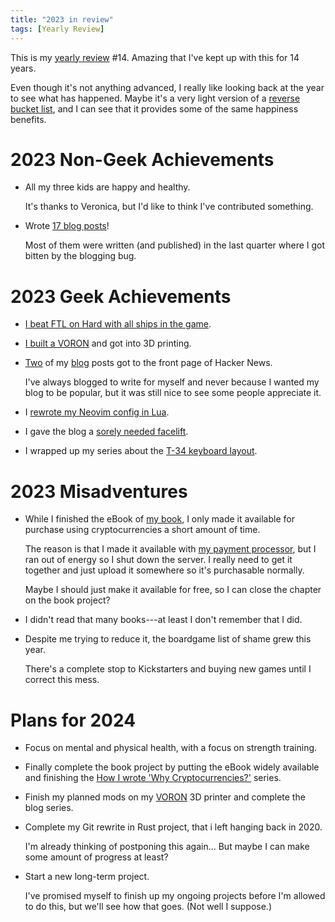 ```yaml
---
title: "2023 in review"
tags: [Yearly Review]
---
```


This is my [yearly review][] #14.
Amazing that I've kept up with this for 14 years.

Even though it's not anything advanced, I really like looking back at the year to see what has happened.
Maybe it's a very light version of a [reverse bucket list][], and I can see that it provides some of the same happiness benefits.

# 2023 Non-Geek Achievements

- All my three kids are happy and healthy.

  It's thanks to Veronica, but I'd like to think I've contributed something.

- Wrote [17 blog posts][posts]!

  Most of them were written (and published) in the last quarter where I got bitten by the blogging bug.

# 2023 Geek Achievements

- [I beat FTL on Hard with all ships in the game][ftl].
- [I built a VORON][VORON] and got into 3D printing.
- [Two][hn1] of my [blog][hn2] posts got to the front page of Hacker News.

  I've always blogged to write for myself and never because I wanted my blog to be popular, but it was still nice to see some people appreciate it.

- I [rewrote my Neovim config in Lua][neovim-lua].
- I gave the blog a [sorely needed facelift][facelift].
- I wrapped up my series about the [T-34 keyboard layout][t-34].

# 2023 Misadventures

- While I finished the eBook of [my book][], I only made it available for purchase using cryptocurrencies a short amount of time.

  The reason is that I made it available with [my payment processor][bitpal], but I ran out of energy so I shut down the server.
  I really need to get it together and just upload it somewhere so it's purchasable normally.

  Maybe I should just make it available for free, so I can close the chapter on the book project?

- I didn't read that many books---at least I don't remember that I did.

- Despite me trying to reduce it, the boardgame list of shame grew this year.

  There's a complete stop to Kickstarters and buying new games until I correct this mess.

# Plans for 2024

- Focus on mental and physical health, with a focus on strength training.

- Finally complete the book project by putting the eBook widely available and finishing the [How I wrote 'Why Cryptocurrencies?'][crypto-series] series.

- Finish my planned mods on my [VORON][] 3D printer and complete the blog series.

- Complete my Git rewrite in Rust project, that i left hanging back in 2020.

  I'm already thinking of postponing this again...
  But maybe I can make some amount of progress at least?

- Start a new long-term project.

  I've promised myself to finish up my ongoing projects before I'm allowed to do this, but we'll see how that goes.
  (Not well I suppose.)


[posts]: /blog/2023/ "My blog posts in 2023"
[ftl]: /blog/2023/06/16/i_beat_ftl_on_hard_with_all_ships_in_the_game/ "I beat FTL on Hard with all ships in the game"
[VORON]: /series/voron_trident/ "Series: Let's build a VORON Trident"
[my book]: https://whycryptocurrencies.com/ "Why Cryptocurrencies?: What they are, what they do, and why they matter"
[bitpal]: https://github.com/bitpal/bitpal "BitPal is a self-hosted payment processor"
[hn1]: https://news.ycombinator.com/item?id=37995254
[hn2]: https://news.ycombinator.com/item?id=38112596
[t-34]: /series/t-34/ "The T-34 keyboard layout"
[facelift]: /blog/2023/10/04/giving_the_blog_a_facelift/ "Giving the blog a facelift"
[neovim-lua]: /blog/2023/10/01/rewriting_my_neovim_config_in_lua/ "Rewriting my Neovim config in Lua"
[crypto-series]: /series/making-cryptobook/ "How I wrote 'Why Cryptocurrencies?'"
[yearly review]: /blog/tags/yearly_review/ "Yearly reviews"
[reverse bucket list]: https://www.inc.com/jessica-stillman/happiness-fulfillment-reverse-bucket-list.html "The Secret to Happiness, According to This Harvard Professor: A Reverse Bucket List"
[burnout]: /blog/2023/03/14/battling_burnout/ "Battling burnout"
